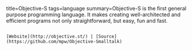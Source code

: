 title=Objective-S
tags=language
summary=Objective-S is the first general purpose programming language. It makes creating well-architected and efficient programs not only straightforward, but easy, fun and fast.
~~~~~~

[Website](http://objective.st/) | [Source](https://github.com/mpw/Objective-Smalltalk)

